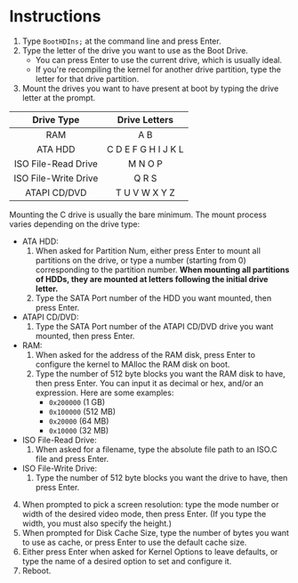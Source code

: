 # Instructions
1. Type `BootHDIns;` at the command line and press Enter.
2. Type the letter of the drive you want to use as the Boot Drive.
    * You can press Enter to use the current drive, which is usually ideal.
    * If you're recompiling the kernel for another drive partition, type the letter for that drive partition.
3. Mount the drives you want to have present at boot by typing the drive letter at the prompt.

|Drive Type|Drive Letters|
|:-:|:-:|
|RAM|A B|
|ATA HDD|C D E F G H I J K L|
|ISO File-Read Drive|M N O P|
|ISO File-Write Drive|Q R S|
|ATAPI CD/DVD|T U V W X Y Z|

Mounting the C drive is usually the bare minimum. The mount process varies depending on the drive type:
* ATA HDD:
  1. When asked for Partition Num, either press Enter to mount all partitions on the drive, or type a number (starting from 0) corresponding to the partition number. **When mounting all partitions of HDDs, they are mounted at letters following the initial drive letter.**
  2. Type the SATA Port number of the HDD you want mounted, then press Enter.
* ATAPI CD/DVD:
  1. Type the SATA Port number of the ATAPI CD/DVD drive you want mounted, then press Enter.
* RAM:
  1. When asked for the address of the RAM disk, press Enter to configure the kernel to MAlloc the RAM disk on boot.
  2. Type the number of 512 byte blocks you want the RAM disk to have, then press Enter. You can input it as decimal or hex, and/or an expression. Here are some examples:
      * `0x200000` (1 GB)
      * `0x100000` (512 MB)
      * `0x20000` (64 MB)
      * `0x10000` (32 MB)
* ISO File-Read Drive:
  1. When asked for a filename, type the absolute file path to an ISO.C file and press Enter.
* ISO File-Write Drive:
  1. Type the number of 512 byte blocks you want the drive to have, then press Enter.

4. When prompted to pick a screen resolution: type the mode number or width of the desired video mode, then press Enter. (If you type the width, you must also specify the height.)
5. When prompted for Disk Cache Size, type the number of bytes you want to use as cache, or press Enter to use the default cache size.
6. Either press Enter when asked for Kernel Options to leave defaults, or type the name of a desired option to set and configure it.
7. Reboot.